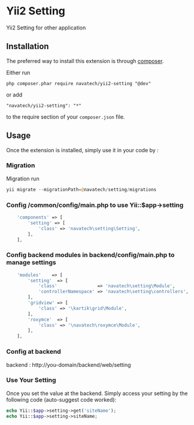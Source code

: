 Yii2 Setting
=========
Yii2 Setting for other application

Installation
------------

The preferred way to install this extension is through [composer](http://getcomposer.org/download/).

Either run

```
php composer.phar require navatech/yii2-setting "@dev"
```

or add

```
"navatech/yii2-setting": "*"
```

to the require section of your `composer.json` file.


Usage
-----

Once the extension is installed, simply use it in your code by  :

### Migration

Migration run

```php
yii migrate --migrationPath=@navatech/setting/migrations
```

### Config /common/config/main.php to use Yii::$app->setting
```php
    'components' => [
        'setting' => [
            'class' => 'navatech\setting\Setting',
        ],
    ],
```

### Config backend modules in backend/config/main.php to manage settings

```php
    'modules'    => [
   		'setting'  => [
            'class'               => 'navatech\setting\Module',
            'controllerNamespace' => 'navatech\setting\controllers',
   		],
   		'gridview' => [
            'class' => '\kartik\grid\Module',
   		],
   		'roxymce'  => [
            'class' => '\navatech\roxymce\Module',
   		],
    ],
```


### Config at backend
backend : http://you-domain/backend/web/setting

### Use Your Setting
Once you set the value at the backend. Simply access your setting by the following code (auto-suggest code worked):

```php
echo Yii::$app->setting->get('siteName');
echo Yii::$app->setting->siteName;
```
